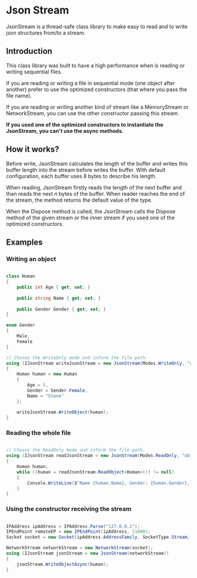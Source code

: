 # Json Stream
JsonStream is a thread-safe class library to make easy to read and to write json structures from/to a stream.

## Introduction
This class library was built to have a high performance when is reading or writing sequential files.

If you are reading or writing a file in sequential mode (one object after another) prefer to use the optimized constructors (that where you pass the file name).

If you are reading or writing another kind of stream like a MemoryStream or NetworkStream, you can use the other constructor passing this stream.

**If you used one of the optimized constructors to instantiate the JsonStream, you can't use the async methods.**
 

## How it works?
Before write, JsonStream calculates the length of the buffer and writes this buffer length into the stream before writes the buffer. With default configuration, each buffer uses 8 bytes to describe his length.

When reading, JsonStream firstly reads the length of the next buffer and than reads the next *n* bytes of the buffer. When reader reaches the end of the stream, the method returns the default value of the type.

When the Dispose method is called, the JsonStream calls the Dispose method of the given stream or the inner stream if you used one of the optimized constructors.

## Examples

### Writing an object


```C#

class Human
{
	public int Age { get; set; }
	
	public string Name { get; set; }
	
	public Gender Gender { get; set; }
}

enum Gender
{
	Male,
	Female
}

// Choose the WriteOnly mode and inform the file path.
using (IJsonStream writeJsonStream = new JsonStream(Modes.WriteOnly, "objects.json"))
{
	Human human = new Human
	{
		Age = 5,
		Gender = Gender.Female,
		Name = "Stone"
	};
	
	writeJsonStream.WriteObject(human);                    
}

```

### Reading the whole file

```C#

// Choose the ReadOnly mode and inform the file path.
using (IJsonStream readJsonStream = new JsonStream(Modes.ReadOnly, "objects.json"))
{
	Human human;
	while ((human = readJsonStream.ReadObject<Human>()) != null)
	{
		Console.WriteLine($"Name {human.Name}, Gender: {human.Gender}, Age: {human.Age}");
	}	
}


```

### Using the constructor receiving the stream

```C#

IPAddress ipAddress = IPAddress.Parse("127.0.0.1");
IPEndPoint remoteEP = new IPEndPoint(ipAddress, 11000);
Socket socket = new Socket(ipAddress.AddressFamily, SocketType.Stream, ProtocolType.Tcp);

NetworkStream networkStream = new NetworkStream(socket);
using (IJsonStream jsonStream = new JsonStream(networkStream))
{
	jsonStream.WriteObjectAsync(human);
}

```